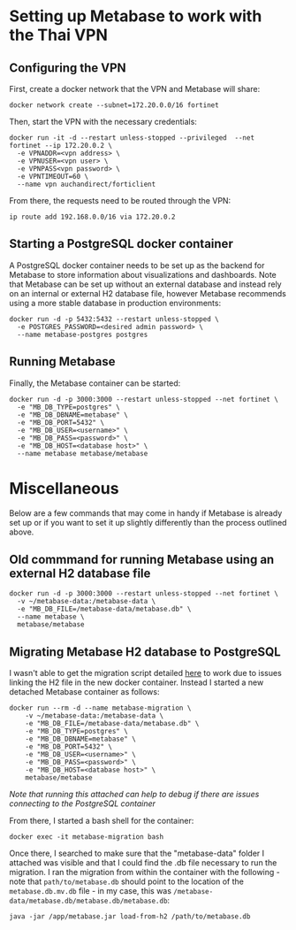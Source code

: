 # Setting up Metabase to work with the Thai VPN
## Configuring the VPN
First, create a docker network that the VPN and Metabase will share:
```console
docker network create --subnet=172.20.0.0/16 fortinet
```

Then, start the VPN with the necessary credentials:
```console
docker run -it -d --restart unless-stopped --privileged  --net fortinet --ip 172.20.0.2 \
  -e VPNADDR=<vpn address> \
  -e VPNUSER=<vpn user> \
  -e VPNPASS<vpn password> \
  -e VPNTIMEOUT=60 \
  --name vpn auchandirect/forticlient
```

From there, the requests need to be routed through the VPN:
```console
ip route add 192.168.0.0/16 via 172.20.0.2
```

## Starting a PostgreSQL docker container
A PostgreSQL docker container needs to be set up as the backend for Metabase to store information about visualizations and dashboards. Note that Metabase can be set up without an external database and instead rely on an internal or external H2 database file, however Metabase recommends using a more stable database in production environments:

```console
docker run -d -p 5432:5432 --restart unless-stopped \
  -e POSTGRES_PASSWORD=<desired admin password> \
  --name metabase-postgres postgres
```

## Running Metabase
Finally, the Metabase container can be started:
```console
docker run -d -p 3000:3000 --restart unless-stopped --net fortinet \
  -e "MB_DB_TYPE=postgres" \
  -e "MB_DB_DBNAME=metabase" \
  -e "MB_DB_PORT=5432" \
  -e "MB_DB_USER=<username>" \
  -e "MB_DB_PASS=<password>" \
  -e "MB_DB_HOST=<database host>" \
  --name metabase metabase/metabase
```


# Miscellaneous
Below are a few commands that may come in handy if Metabase is already set up or if you want to set it up slightly differently than the process outlined above.

## Old commmand for running Metabase using an external H2 database file
```console
docker run -d -p 3000:3000 --restart unless-stopped --net fortinet \
  -v ~/metabase-data:/metabase-data \
  -e "MB_DB_FILE=/metabase-data/metabase.db" \
  --name metabase \
  metabase/metabase
```
## Migrating Metabase H2 database to PostgreSQL
I wasn't able to get the migration script detailed [here](https://www.metabase.com/docs/latest/operations-guide/running-metabase-on-docker.html) to work due to issues linking the H2 file in the new docker container. Instead I started a new detached Metabase container as follows:
```console
docker run --rm -d --name metabase-migration \
    -v ~/metabase-data:/metabase-data \
    -e "MB_DB_FILE=/metabase-data/metabase.db" \
    -e "MB_DB_TYPE=postgres" \
    -e "MB_DB_DBNAME=metabase" \
    -e "MB_DB_PORT=5432" \
    -e "MB_DB_USER=<username>" \
    -e "MB_DB_PASS=<password>" \
    -e "MB_DB_HOST=<database host>" \
    metabase/metabase
```

*Note that running this attached can help to debug if there are issues connecting to the PostgreSQL container*

From there, I started a bash shell for the container:
```console
docker exec -it metabase-migration bash
```

Once there, I searched to make sure that the "metabase-data" folder I attached was visible and that I could find the .db file necessary to run the migration. I ran the migration from within the container with the following - note that <code>path/to/metabase.db</code> should point to the location of the <code>metabase.db.mv.db</code> file - in my case, this was <code>/metabase-data/metabase.db/metabase.db/metabase.db</code>:
```console
java -jar /app/metabase.jar load-from-h2 /path/to/metabase.db
```